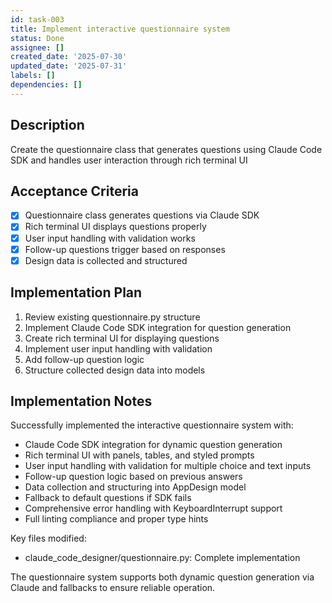 ```yaml
---
id: task-003
title: Implement interactive questionnaire system
status: Done
assignee: []
created_date: '2025-07-30'
updated_date: '2025-07-31'
labels: []
dependencies: []
---
```


## Description

Create the questionnaire class that generates questions using Claude Code SDK and handles user interaction through rich terminal UI

## Acceptance Criteria

- [x] Questionnaire class generates questions via Claude SDK
- [x] Rich terminal UI displays questions properly
- [x] User input handling with validation works
- [x] Follow-up questions trigger based on responses
- [x] Design data is collected and structured

## Implementation Plan

1. Review existing questionnaire.py structure
2. Implement Claude Code SDK integration for question generation
3. Create rich terminal UI for displaying questions
4. Implement user input handling with validation
5. Add follow-up question logic
6. Structure collected design data into models

## Implementation Notes

Successfully implemented the interactive questionnaire system with:
- Claude Code SDK integration for dynamic question generation
- Rich terminal UI with panels, tables, and styled prompts
- User input handling with validation for multiple choice and text inputs
- Follow-up question logic based on previous answers
- Data collection and structuring into AppDesign model
- Fallback to default questions if SDK fails
- Comprehensive error handling with KeyboardInterrupt support
- Full linting compliance and proper type hints

Key files modified:
- claude_code_designer/questionnaire.py: Complete implementation

The questionnaire system supports both dynamic question generation via Claude and fallbacks to ensure reliable operation.
